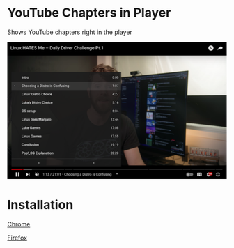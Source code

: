 # YouTube Chapters in Player
Shows YouTube chapters right in the player

![Screenshot](screenshot.png)

# Installation
[Chrome](https://chrome.google.com/webstore/detail/youtube-chapters-in-playe/ikalbbakholajifblhnmbcffhmhnnohl)

[Firefox](https://addons.mozilla.org/en-US/firefox/addon/youtube-chapters-in-player/)
